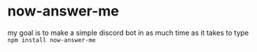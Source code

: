 # now-answer-me
my goal is to make a simple discord bot in as much time as it takes to type `npm install now-answer-me`